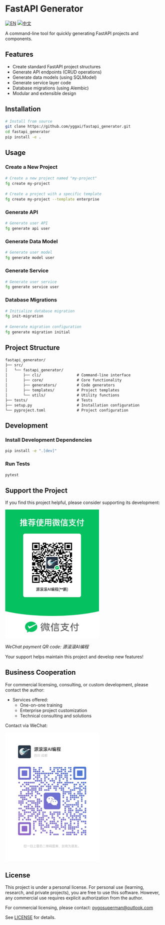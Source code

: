 # FastAPI Generator

[![EN](https://img.shields.io/badge/Language-English-blue)](README.md)
[![中文](https://img.shields.io/badge/语言-中文-red)](README_CN.md)

A command-line tool for quickly generating FastAPI projects and components.

## Features

- Create standard FastAPI project structures
- Generate API endpoints (CRUD operations)
- Generate data models (using SQLModel)
- Generate service layer code
- Database migrations (using Alembic)
- Modular and extensible design

## Installation

```bash
# Install from source
git clone https://github.com/yggai/fastapi_generator.git
cd fastapi_generator
pip install -e .
```

## Usage

### Create a New Project

```bash
# Create a new project named "my-project"
fg create my-project

# Create a project with a specific template
fg create my-project --template enterprise
```

### Generate API

```bash
# Generate user API
fg generate api user
```

### Generate Data Model

```bash
# Generate user model
fg generate model user
```

### Generate Service

```bash
# Generate user service
fg generate service user
```

### Database Migrations

```bash
# Initialize database migration
fg init-migration

# Generate migration configuration
fg generate migration initial
```

## Project Structure

```
fastapi_generator/
├── src/
│   └── fastapi_generator/
│       ├── cli/                # Command-line interface
│       ├── core/               # Core functionality
│       ├── generators/         # Code generators
│       ├── templates/          # Project templates
│       └── utils/              # Utility functions
├── tests/                      # Tests
├── setup.py                    # Installation configuration
└── pyproject.toml              # Project configuration
```

## Development

### Install Development Dependencies

```bash
pip install -e ".[dev]"
```

### Run Tests

```bash
pytest
```

## Support the Project

If you find this project helpful, please consider supporting its development:

<img src="https://github.com/yggai/fastapi_generator/blob/main/assets/wxzf.jpg" alt="WeChat Payment QR Code" width="300"/>

*WeChat payment QR code: 源滚滚AI编程*

Your support helps maintain this project and develop new features!

## Business Cooperation

For commercial licensing, consulting, or custom development, please contact the author:

- Services offered:
  - One-on-one training
  - Enterprise project customization
  - Technical consulting and solutions

Contact via WeChat:

<img src="https://github.com/yggai/fastapi_generator/blob/main/assets/vx.jpg" alt="WeChat QR Code" width="300"/>

## License

This project is under a personal license. For personal use (learning, research, and private projects), you are free to use this software. However, any commercial use requires explicit authorization from the author.

For commercial licensing, please contact: pygosuperman@outlook.com

See [LICENSE](LICENSE) for details. 
